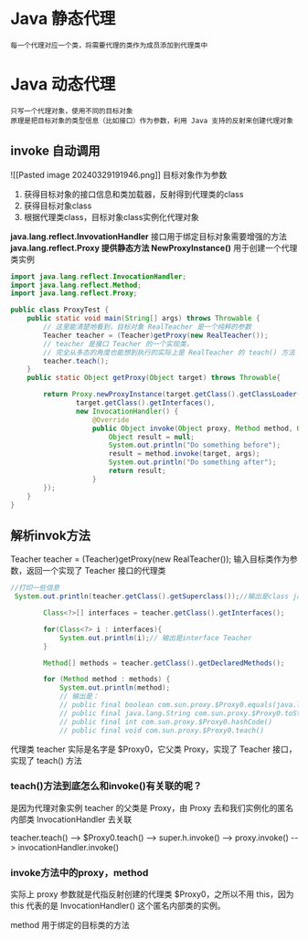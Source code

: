 # Java 静态代理
	每一个代理对应一个类，将需要代理的类作为成员添加到代理类中

# Java 动态代理
	只写一个代理对象，使用不同的目标对象
	原理是把目标对象的类型信息（比如接口）作为参数，利用 Java 支持的反射来创建代理对象

## invoke 自动调用

![[Pasted image 20240329191946.png]]
	目标对象作为参数

1. 获得目标对象的接口信息和类加载器，反射得到代理类的class
2. 获得目标对象class
3. 根据代理类class，目标对象class实例化代理对象

**java.lang.reflect.InvovationHandler** 接口用于绑定目标对象需要增强的方法
**java.lang.reflect.Proxy 提供静态方法 NewProxyInstance()** 用于创建一个代理类实例

```java
import java.lang.reflect.InvocationHandler;
import java.lang.reflect.Method;
import java.lang.reflect.Proxy;

public class ProxyTest {
    public static void main(String[] args) throws Throwable {
        // 这里能清楚地看到，目标对象 RealTeacher 是一个纯粹的参数
        Teacher teacher = (Teacher)getProxy(new RealTeacher());
        // teacher 是接口 Teacher 的一个实现类，
        // 完全从多态的角度也能想到执行的实际上是 RealTeacher 的 teach() 方法
        teacher.teach();
    }
    public static Object getProxy(Object target) throws Throwable{

        return Proxy.newProxyInstance(target.getClass().getClassLoader(),
                target.getClass().getInterfaces(),
                new InvocationHandler() {
                    @Override
                    public Object invoke(Object proxy, Method method, Object[] args) throws Throwable {
                        Object result = null;
                        System.out.println("Do something before");
                        result = method.invoke(target, args);
                        System.out.println("Do something after");
                        return result;
                    }
        });
    }
}


```
## 解析invok方法

Teacher teacher = (Teacher)getProxy(new RealTeacher());
	输入目标类作为参数，返回一个实现了 Teacher 接口的代理类

```java
//打印一些信息
 System.out.println(teacher.getClass().getSuperclass());//输出是class java.lang.reflect.Proxy

        Class<?>[] interfaces = teacher.getClass().getInterfaces();

        for(Class<?> i : interfaces){
            System.out.println(i);// 输出是interface Teacher
        }

        Method[] methods = teacher.getClass().getDeclaredMethods();

        for (Method method : methods) {
            System.out.println(method);
            // 输出是：
            // public final boolean com.sun.proxy.$Proxy0.equals(java.lang.Object)
            // public final java.lang.String com.sun.proxy.$Proxy0.toString()
            // public final int com.sun.proxy.$Proxy0.hashCode()
            // public final void com.sun.proxy.$Proxy0.teach() 
```

代理类 teacher 实际是名字是 $Proxy0，它父类 Proxy，实现了 Teacher 接口，实现了 teach() 方法

### teach()方法到底怎么和invoke()有关联的呢？

是因为代理对象实例 teacher 的父类是 Proxy，由 Proxy 去和我们实例化的匿名内部类 InvocationHandler 去关联

teacher.teach() --> $Proxy0.teach() --> super.h.invoke() --> proxy.invoke() --> invocationHandler.invoke()

### invoke方法中的proxy，method

实际上 proxy 参数就是代指反射创建的代理类 $Proxy0，之所以不用 this，因为 this 代表的是 InvocationHandler() 这个匿名内部类的实例。

method 用于绑定的目标类的方法



